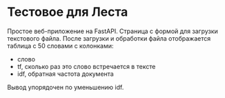 # Тестовое для Леста

Простое веб-приложение на FastAPI. Страница с формой для загрузки текстового файла. После загрузки и обработки файла отображается таблица с 50 словами с колонками:

- слово
- tf, сколько раз это слово встречается в тексте
- idf, обратная частота документа

Вывод упорядочен по уменьшению idf.
